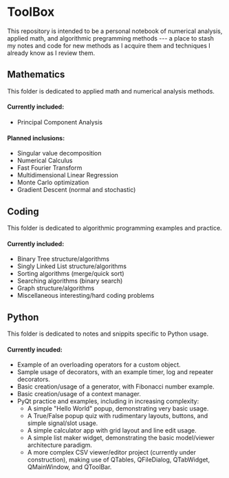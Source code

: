 # ToolBox

This repository is intended to be a personal notebook of numerical analysis, applied math, and algorithmic pregramming methods --- a place to stash my notes and code for new methods as I acquire them and techniques I already know as I review them.

## Mathematics
This folder is dedicated to applied math and numerical analysis methods.

#### Currently included:
- Principal Component Analysis

#### Planned inclusions:
- Singular value decomposition
- Numerical Calculus
- Fast Fourier Transform
- Multidimensional Linear Regression
- Monte Carlo optimization
- Gradient Descent (normal and stochastic)

## Coding
This folder is dedicated to algorithmic programming examples and practice.

#### Currently included:
- Binary Tree structure/algorithms
- Singly Linked List structure/algorithms
- Sorting algorithms (merge/quick sort)
- Searching algorithms (binary search)
- Graph structure/algorithms
- Miscellaneous interesting/hard coding problems

## Python
This folder is dedicated to notes and snippits specific to Python usage.

#### Currently incuded:
- Example of an overloading operators for a custom object.
- Sample usage of decorators, with an example timer, log and repeater decorators.
- Basic creation/usage of a generator, with Fibonacci number example.
- Basic creation/usage of a context manager.
- PyQt practice and examples, including in increasing complexity:
    - A simple "Hello World" popup, demonstrating very basic usage.
    - A True/False popup quiz with rudimentary layouts, buttons, and simple signal/slot usage.
    - A simple calculator app with grid layout and line edit usage.
    - A simple list maker widget, demonstrating the basic model/viewer architecture paradigm.
    - A more complex CSV viewer/editor project (currently under construction), making use of QTables, QFileDialog, QTabWidget, QMainWindow, and QToolBar.
